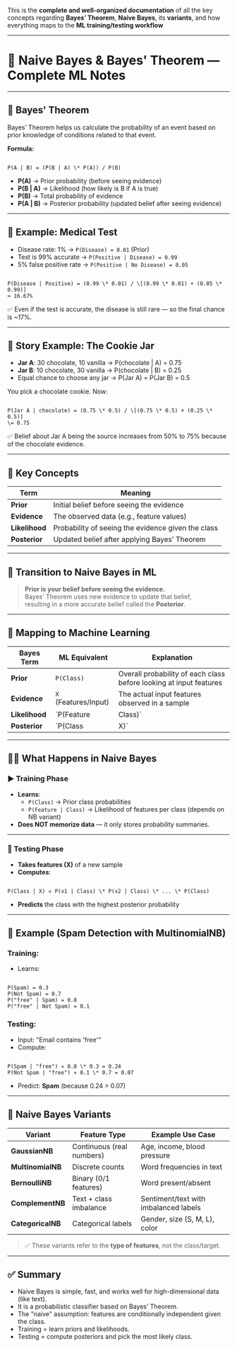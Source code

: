 This is the **complete and well-organized documentation** of all  the key concepts regarding **Bayes’ Theorem**, **Naive Bayes**, its **variants**, and how everything maps to the **ML training/testing workflow** 

---

# 📘 Naive Bayes & Bayes' Theorem — Complete ML Notes

---

## 🔷 Bayes' Theorem

Bayes’ Theorem helps us calculate the probability of an event based on prior knowledge of conditions related to that event.

**Formula:**

```

P(A | B) = (P(B | A) \* P(A)) / P(B)

```

- **P(A)** → Prior probability (before seeing evidence)
- **P(B | A)** → Likelihood (how likely is B if A is true)
- **P(B)** → Total probability of evidence
- **P(A | B)** → Posterior probability (updated belief after seeing evidence)

---

## 🧪 Example: Medical Test

- Disease rate: 1% → `P(Disease) = 0.01` (Prior)
- Test is 99% accurate → `P(Positive | Disease) = 0.99`
- 5% false positive rate → `P(Positive | No Disease) = 0.05`

```

P(Disease | Positive) = (0.99 \* 0.01) / \[(0.99 \* 0.01) + (0.05 \* 0.99)]
≈ 16.67%

```

✅ Even if the test is accurate, the disease is still rare — so the final chance is ~17%.

---

## 🍪 Story Example: The Cookie Jar

- **Jar A**: 30 chocolate, 10 vanilla → P(chocolate | A) = 0.75  
- **Jar B**: 10 chocolate, 30 vanilla → P(chocolate | B) = 0.25  
- Equal chance to choose any jar → P(Jar A) = P(Jar B) = 0.5

You pick a chocolate cookie. Now:

```

P(Jar A | chocolate) = (0.75 \* 0.5) / \[(0.75 \* 0.5) + (0.25 \* 0.5)]
\= 0.75

```

✅ Belief about Jar A being the source increases from 50% to 75% because of the chocolate evidence.

---

## 🔁 Key Concepts

| Term         | Meaning                                               |
|--------------|--------------------------------------------------------|
| **Prior**    | Initial belief before seeing the evidence              |
| **Evidence** | The observed data (e.g., feature values)               |
| **Likelihood** | Probability of seeing the evidence given the class   |
| **Posterior**| Updated belief after applying Bayes’ Theorem          |

---

## 🧠 Transition to Naive Bayes in ML

> **Prior is your belief before seeing the evidence.**  
> Bayes’ Theorem uses new evidence to update that belief,  
> resulting in a more accurate belief called the **Posterior**.

---

## 🔁 Mapping to Machine Learning

| Bayes Term   | ML Equivalent                          | Explanation                                                                 |
|--------------|-----------------------------------------|-----------------------------------------------------------------------------|
| **Prior**    | `P(Class)`                              | Overall probability of each class before looking at input features         |
| **Evidence** | `X` (Features/Input)                    | The actual input features observed in a sample                             |
| **Likelihood** | `P(Feature | Class)`                  | Probability of each feature value under a given class                      |
| **Posterior**| `P(Class | X)`                          | Final prediction: class probability given the observed features            |

---

## 🏋️‍♀️ What Happens in Naive Bayes

### ▶️ Training Phase
- **Learns**:
  - `P(Class)` → Prior class probabilities
  - `P(Feature | Class)` → Likelihood of features per class (depends on NB variant)
- **Does NOT memorize data** — it only stores probability summaries.

---

### 🧪 Testing Phase
- **Takes features (X)** of a new sample
- **Computes**:
```

P(Class | X) ∝ P(x1 | Class) \* P(x2 | Class) \* ... \* P(Class)

```
- **Predicts** the class with the highest posterior probability

---

## 🧪 Example (Spam Detection with MultinomialNB)

### Training:
- Learns:
```

P(Spam) = 0.3
P(Not Spam) = 0.7
P("free" | Spam) = 0.8
P("free" | Not Spam) = 0.1

```

### Testing:
- Input: "Email contains 'free'"
- Compute:
```

P(Spam | "free") ∝ 0.8 \* 0.3 = 0.24
P(Not Spam | "free") ∝ 0.1 \* 0.7 = 0.07

```
- Predict: **Spam** (because 0.24 > 0.07)

---

## 🧪 Naive Bayes Variants

| Variant         | Feature Type               | Example Use Case                    |
|------------------|----------------------------|--------------------------------------|
| **GaussianNB**    | Continuous (real numbers)  | Age, income, blood pressure          |
| **MultinomialNB** | Discrete counts            | Word frequencies in text             |
| **BernoulliNB**   | Binary (0/1 features)      | Word present/absent                  |
| **ComplementNB**  | Text + class imbalance     | Sentiment/text with imbalanced labels|
| **CategoricalNB** | Categorical labels         | Gender, size (S, M, L), color        |

> ✅ These variants refer to the **type of features**, not the class/target.

---

## ✅ Summary

- Naive Bayes is simple, fast, and works well for high-dimensional data (like text).
- It is a probabilistic classifier based on Bayes’ Theorem.
- The "naive" assumption: features are conditionally independent given the class.
- Training = learn priors and likelihoods.
- Testing = compute posteriors and pick the most likely class.

```

